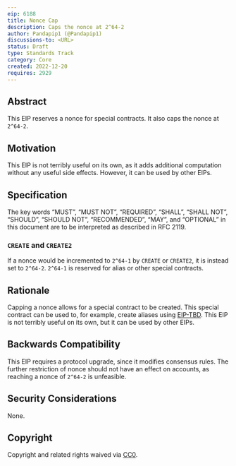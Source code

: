 ```yaml
---
eip: 6188
title: Nonce Cap
description: Caps the nonce at 2^64-2
author: Pandapip1 (@Pandapip1)
discussions-to: <URL>
status: Draft
type: Standards Track
category: Core
created: 2022-12-20
requires: 2929
---
```


## Abstract

This EIP reserves a nonce for special contracts. It also caps the nonce at `2^64-2`.

## Motivation

This EIP is not terribly useful on its own, as it adds additional computation without any useful side effects. However, it can be used by other EIPs.

## Specification

The key words “MUST”, “MUST NOT”, “REQUIRED”, “SHALL”, “SHALL NOT”, “SHOULD”, “SHOULD NOT”, “RECOMMENDED”, “MAY”, and “OPTIONAL” in this document are to be interpreted as described in RFC 2119.

### `CREATE` and `CREATE2`

If a nonce would be incremented to `2^64-1` by `CREATE` or `CREATE2`, it is instead set to `2^64-2`. `2^64-1` is reserved for alias or other special contracts.

## Rationale

Capping a nonce allows for a special contract to be created. This special contract can be used to, for example, create aliases using [EIP-TBD](./eip-contract-alias.md). This EIP is not terribly useful on its own, but it can be used by other EIPs.

## Backwards Compatibility

This EIP requires a protocol upgrade, since it modifies consensus rules. The further restriction of nonce should not have an effect on accounts, as reaching a nonce of `2^64-2` is unfeasible.

## Security Considerations

None.

## Copyright

Copyright and related rights waived via [CC0](../LICENSE.md).
